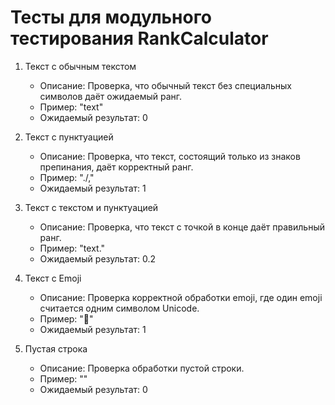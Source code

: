 # Тесты для модульного тестирования RankCalculator

1. Текст с обычным текстом  
    * Описание: Проверка, что обычный текст без специальных символов даёт ожидаемый ранг.  
    * Пример: "text"  
    * Ожидаемый результат: 0  

2. Текст с пунктуацией  
    * Описание: Проверка, что текст, состоящий только из знаков препинания, даёт корректный ранг.  
    * Пример: "./,"  
    * Ожидаемый результат: 1  

3. Текст с текстом и пунктуацией  
    * Описание: Проверка, что текст с точкой в конце даёт правильный ранг.  
    * Пример: "text."  
    * Ожидаемый результат: 0.2  

4. Текст с Emoji
    * Описание: Проверка корректной обработки emoji, где один emoji считается одним символом Unicode.
    * Пример: "🙂"
    * Ожидаемый результат: 1

5. Пустая строка  
    * Описание: Проверка обработки пустой строки.  
    * Пример: ""  
    * Ожидаемый результат: 0